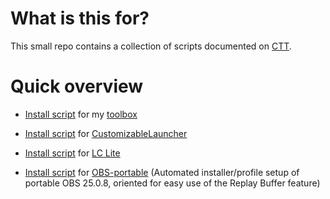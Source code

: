 # What is this for?
This small repo contains a collection of scripts documented on [CTT](https://dsc.gg/CTT).
# Quick overview
- [Install script](https://github.com/couleur-tweak-tips/utils/blob/main/InstallToolbox.ps1) for my [toolbox](https://github.com/couleurm/couleurstoolbox)

- [Install script](https://github.com/couleur-tweak-tips/utils/blob/main/CLinstall.ps1) for [CustomizableLauncher](https://github.com/couleur-tweak-tips/utils/blob/main/CLinstall.ps1)

- [Install script](https://github.com/couleur-tweak-tips/utils/blob/main/LCLiteSetup.ps1) for [LC Lite](https://github.com/Aetopia/Lunar-Client-Lite-Launcher)

- [Install script](https://github.com/couleur-tweak-tips/utils/blob/main/InstallOBSportable.ps1) for [OBS-portable](https://github.com/couleurm/obs-portable) (Automated installer/profile setup of portable OBS 25.0.8, oriented for easy use of the Replay Buffer feature)
